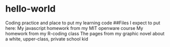 # hello-world
Coding practice and place to put my learning code
##Files I expect to put here:
  My javascript homework from my MIT openware course
  My homework from my R-coding class
  The pages from my graphic novel about a white, upper-class, private school kid
